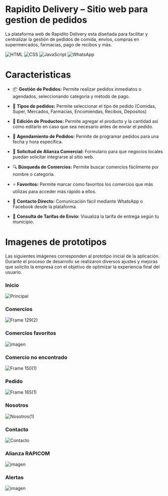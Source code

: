 # Rapidito Delivery – Sitio web para gestion de pedidos

La plataforma web de Rapidito Delivery esta diseñada para facilitar y centralizar 
la gestión de pedidos de comida, envíos, compras en supermercados, farmacias, pago de recibos y más.

<p>
  <img src="https://img.shields.io/badge/HTML-%23E34F26.svg?style=flat&logo=html5&logoColor=white" alt="HTML" />
  <img src="https://img.shields.io/badge/CSS-%231572B6.svg?style=flat&logo=css3&logoColor=white" alt="CSS" />
  <img src="https://img.shields.io/badge/JavaScript-%23F7DF1E.svg?style=flat&logo=javascript&logoColor=black" alt="JavaScript" />
  <img src="https://img.shields.io/badge/WhatsApp-%2325D366.svg?style=flat&logo=whatsapp&logoColor=white" alt="WhatsApp" />
</p>

# Caracteristicas

- 📦 **Gestión de Pedidos:** Permite realizar pedidos inmediatos o agendados, seleccionando categoría y método de pago.

- 📂 **Tipos de pedidos:** Permite seleccionar el tipo de pedido (Comidas, Super, Mercados, Farmacias, Encomiendas, Recibos, Depositos)

- 🛒 **Edición de Productos:** Permite agregar el producto y la cantidad asi como editarlo en caso que sea necesario antes de enviar el pedido.

- 📅 **Agendamiento de Pedidos:** Permite de programar pedidos para una fecha y hora específica.

- 🤝 **Solicitud de Alianza Comercial:** Formulario para que negocios locales puedan solicitar integrarse al sitio web.

- 🔍 **Búsqueda de Comercios:** Permite buscar comercios fácilmente por nombre o categoría.

- ⭐ **Favoritos:** Permite marcar como favoritos los comercios que más utilizas para acceder más rápido a ellos.

- 📲 **Contacto Directo:** Comunicación fácil mediante WhatsApp o Facebook desde la plataforma.

- 💸 **Consulta de Tarifas de Envío:** Visualiza la tarifa de entrega según tu municipio.

# Imagenes de prototipos
Las siguientes imágenes corresponden al prototipo inicial de la aplicación. 
Durante el proceso de desarrollo se realizaron diversos ajustes y mejoras que solicito la empresa con el objetivo de optimizar la experiencia final del usuario.

### Inicio
![Principal](https://github.com/user-attachments/assets/e882f9ad-eb80-410d-824c-b17598e5867a)

### Comercios
![Frame 129(2)](https://github.com/user-attachments/assets/5ad27935-5796-4d9b-b1fe-01f44109cd95)

### Comercios favoritos
![imagen](https://github.com/user-attachments/assets/5997c8d1-bdd8-4d60-8996-0590090a0ad9)

### Comercio no encontrado
![Frame 150(1)](https://github.com/user-attachments/assets/6780839c-b8c5-4c06-b6a2-c9f20e332f4e)

### Pedido
![Frame 165(1)](https://github.com/user-attachments/assets/2087b8f3-13f2-4e10-a58a-61c75bcd9d8b)

### Nosotros
![Nosotros(1)](https://github.com/user-attachments/assets/53611305-f6cd-48e1-9248-e62edd64f1c8)

### Contacto
![Contacto](https://github.com/user-attachments/assets/379bd71e-28bc-496b-a711-d88e852e4236)

### Alianza RAPICOM
![imagen](https://github.com/user-attachments/assets/e5d589db-360d-41fe-b3cb-7cd883b8dced)

### Alertas
![imagen](https://github.com/user-attachments/assets/2c813ddf-65b3-40fe-81f2-efe59a6e4a8b)


